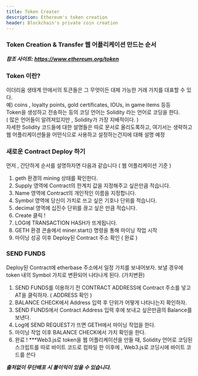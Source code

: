 ```yaml
---
title: Token Creater
description: Ethereum's token creation
header: Blockchain's private coin creation
---
```

### Token Creation & Transfer 웹 어플리케이션 만드는 순서
***참조 사이트: https://www.ethereum.org/token***

### Token 이란?
>>
이더리움 생태계 안에서의 토큰들은 그 무엇이든 대체 가능한 거래 가치를 대표할 수 있다.<br/>
예) coins , loyalty points, gold certificates, IOUs, in game items 등등<br/>
Token을 생성하고 전송하는 등의 코딩 언어는 Solidity 라는 언어로 코딩을 한다.<br/>
( 많은 언어들이 알려져있지만 , Solidity가 가장 지배적이다. )<br/>
자세한 Solidity 코드들에 대한 설명들은 따로 문서로 올리도록하고, 여기서는 생략하고 웹 어플리케이션들을 어떤식으로 사용하고 설정하는건지에 대해 설명 예정<br/>
### 새로운 Contract Deploy 하기
>>
먼저 , 간단하게 순서를 설명하자면 다음과 같습니다 ( 웹 어플리케이션 기준 )
1. geth 환경의 mining 상태를 확인한다.
2. Supply 영역에 Contract의 한계치 값을 지정해주고 싶은만큼 적습니다.
3. Name 영역에 Contract의 개인적인 이름을 지정합니다.
4. Symbol 영역에 당신이 가치로 쓰고 싶은 기호나 단위를 적습니다.
5. decimal 영역에 십진수 단위를 끊고 싶은 만큼 적습니다.
6. Create 클릭 !
7. LOG에 TRANSACTION HASH가 뜨게됩니다.
8. GETH 환경 콘솔에서 miner.start() 명령을 통해 마이닝 작업 시작
9. 마이닝 성공 이후 Deploy된 Contract 주소 확인 ( 완료 )


### SEND FUNDS
>>
Deploy된 Contract에 etherbase 주소에서 일정 가치를 보내어보자.
보낼 경우에 token 내의 Symbol 가치로 변환되어 나타나게 된다. (가치변환)
1. SEND FUNDS를 이용하기 전 CONTRACT ADDRESS에 Contract 주소를 넣고 AT을
   클릭하자. ( ADDRESS 확인 )　
2. BALANCE CHECK에서 Address 입력 후 단위가 어떻게 나타나는지 확인하자.
3. SEND FUNDS에서 Contract Address 입력 후에 보내고 싶은만큼의 Balance를 보낸다.
4. Log에 SEND REQUEST가 뜨면 GETH에서 마이닝 작업을 한다.
5. 마이닝 작업 이후 BALANCE CHECK에서 가치 확인을 한다.
6. 완료 !
***Web3.js로 token을 웹 어플리케이션을 만들 때, Solidity 언어로 코딩된 스크립트를 따로 바이트 코드로 컴파일 한 이후에 , Web3.js로 코딩시에 바이트 코드를 쓴다

***출처없이 무단배포 시 불이익이 있을 수 있습니다.***
